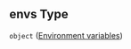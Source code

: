 ## envs Type

`object` ([Environment variables](fluence-properties-services-deployment-id-map-properties-deployment-list-deployment-properties-overrides-module-overrides-properties-environment-variables.md))
